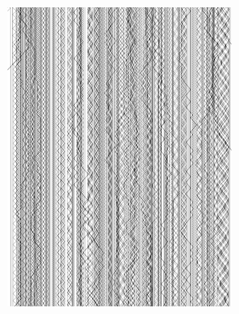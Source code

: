 <img src="https://github.com/davidedc/CellularAutomataOfxApp/raw/master/someImagesOfTheApp/CellularAutomataOfxApp-img-1.PNG" width="851" >
